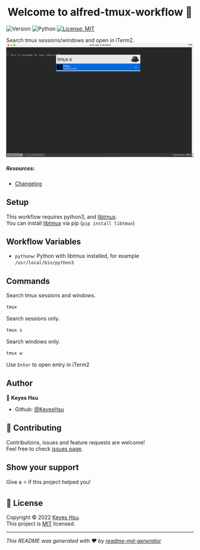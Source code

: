 <h1 align="center">Welcome to alfred-tmux-workflow 👋</h1>
<p>
  <img alt="Version" src="https://img.shields.io/badge/version-0.1.2-blue.svg?cacheSeconds=2592000" />
  <img alt="Python" src="https://img.shields.io/badge/python-3.6%20%7C%203.7%20%7C%203.8%20%7C%203.9-blue"/>
  <a href="https://github.com/KeyesHsu/alfred-tmux-workflow/blob/main/LICENSE" target="_blank">
    <img alt="License: MIT" src="https://img.shields.io/badge/License-MIT-yellow.svg" />
  </a>
</p>

Search tmux sessions/windows and open in iTerm2.
![img](tmux-demo.gif)

##### Resources:
* [Changelog](CHANGELOG.md)

## Setup
This workflow requires python3, and [libtmux](https://github.com/tmux-python/libtmux).  
You can install [libtmux](https://github.com/tmux-python/libtmux) via pip (`pip install libtmux`)

## Workflow Variables
- `pythonw`: Python with libtmux installed, for example `/usr/local/bin/python3`

## Commands
Search tmux sessions and windows.
```sh
tmux
```
Search sessions only.
```sh
tmux s
```
Search windows only.
```sh
tmux w
```
Use `Enter` to open entry in iTerm2

## Author

👤 **Keyes Hsu**

* Github: [@KeyesHsu](https://github.com/KeyesHsu)

## 🤝 Contributing

Contributions, issues and feature requests are welcome!<br />Feel free to check [issues page](https://github.com/KeyesHsu/alfred-tmux-workflow/issues). 

## Show your support

Give a ⭐️ if this project helped you!

## 📝 License

Copyright © 2022 [Keyes Hsu](https://github.com/KeyesHsu).<br />
This project is [MIT](https://github.com/KeyesHsu/alfred-tmux-workflow/blob/main/LICENSE) licensed.

***
_This README was generated with ❤️ by [readme-md-generator](https://github.com/kefranabg/readme-md-generator)_
